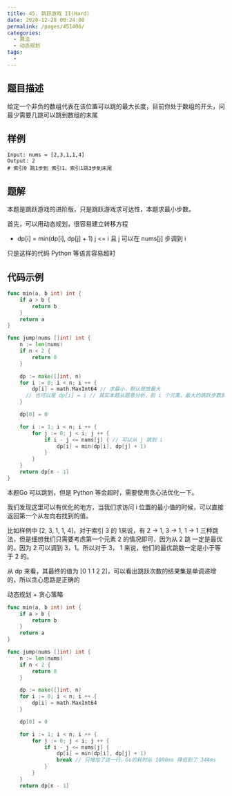 ```yaml
---
title: 45. 跳跃游戏 II(Hard)
date: 2020-12-28 00:24:08
permalink: /pages/451406/
categories: 
  - 算法
  - 动态规划
tags: 
  - 
---
```


## 题目描述

给定一个非负的数组代表在该位置可以跳的最大长度，目前你处于数组的开头，问最少需要几跳可以跳到数组的末尾

## 样例

```
Input: nums = [2,3,1,1,4]
Output: 2
# 索引0 跳1步到 索引1，索引1跳3步到末尾
```

## 题解

本题是跳跃游戏的进阶版，只是跳跃游戏求可达性，本题求最小步数。

首先，可以用动态规划，很容易建立转移方程

- dp[i] = min(dp[i], dp[j] + 1) j <= i 且 j 可以在 nums[j] 步调到 i

只是这样的代码 Python 等语言容易超时

##  代码示例

```Go
func min(a, b int) int {
    if a > b {
        return b
    }
    return a 
}

func jump(nums []int) int {
    n := len(nums)
    if n < 2 {
        return 0
    }

    dp := make([]int, n)
    for i := 0; i < n; i ++ {
        dp[i] = math.MaxInt64 // 求最小，默认是放最大
      // 也可以是 dp[i] = i // 其实本题从题意分析，前 i 个元素，最大的跳跃步数就是i，也就是一格格跳(非负)
    }

    dp[0] = 0

    for i := 1; i < n; i ++ {
        for j := 0; j < i; j ++ {
            if i - j <= nums[j] { // 可以从 j 跳到 i
                dp[i] = min(dp[i], dp[j] + 1)
            }
        } 
    }
    return dp[n - 1]    
}
```

本题Go 可以跳到，但是 Python 等会超时，需要使用贪心法优化一下。

我们发现这里可以有优化的地方，当我们求访问 i 位置的最小值的时候，可以直接返回第一个从左向右找到的值。

比如样例中 [2, 3, 1, 1, 4]，对于索引 3 的 1来说，有 2 -> 1, 3 -> 1, 1 -> 1 三种跳法，但是细想我们只需要考虑第一个元素 2 的情况即可，因为从 2 跳 一定是最优的。因为 2 可以调到 3，1。所以对于 3， 1 来说，他们的最优跳数一定是小于等于 2 的。

从 dp 来看，其最终的值为 [0 1 1 2 2]，可以看出跳跃次数的结果集是单调递增的，所以贪心思路是正确的

动态规划 + 贪心策略

```go
func min(a, b int) int {
    if a > b {
        return b
    }
    return a 
}

func jump(nums []int) int {
    n := len(nums)
    if n < 2 {
        return 0
    }

    dp := make([]int, n)
    for i := 0; i < n; i ++ {
        dp[i] = math.MaxInt64
    }

    dp[0] = 0

    for i := 1; i < n; i ++ {
        for j := 0; j < i; j ++ {
            if i - j <= nums[j] {
                dp[i] = min(dp[i], dp[j] + 1)
                break // 只增加了这一行，Go的耗时从 1000ms 降低到了 344ms
            }
        } 
    }
    return dp[n - 1]   
```

